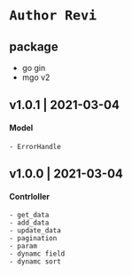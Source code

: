 # ```Author Revi```

## package
- go gin
- mgo v2

## v1.0.1 | 2021-03-04
#### Model
    - ErrorHandle

## v1.0.0 | 2021-03-04
#### Contrloller
    - get_data
    - add_data
    - update_data
    - pagination
    - param
    - dynamc field
    - dynamc sort